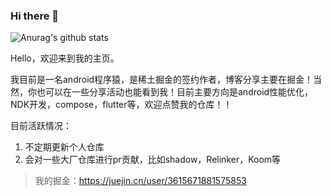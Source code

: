 ### Hi there 👋

<!--
**TestPlanB/TestPlanB** is a ✨ _special_ ✨ repository because its `README.md` (this file) appears on your GitHub profile.

Here are some ideas to get you started:

- 🔭 I’m currently working on ...
- 🌱 I’m currently learning ...
- 👯 I’m looking to collaborate on ...
- 🤔 I’m looking for help with ...
- 💬 Ask me about ...
- 📫 How to reach me: ...
- 😄 Pronouns: ...
- ⚡ Fun fact: ...
-->


![Anurag's github stats](https://github-readme-stats.vercel.app/api?username=TestPlanB&show_icons=true&theme=radical)

Hello，欢迎来到我的主页。

我目前是一名android程序猿，是稀土掘金的签约作者，博客分享主要在掘金！当然，你也可以在一些分享活动也能看到我！目前主要方向是android性能优化，NDK开发，compose，flutter等，欢迎点赞我的仓库！！

目前活跃情况：
1. 不定期更新个人仓库
2. 会对一些大厂仓库进行pr贡献，比如shadow，Relinker，Koom等



> 我的掘金：https://juejin.cn/user/3615671881575853  <br>
